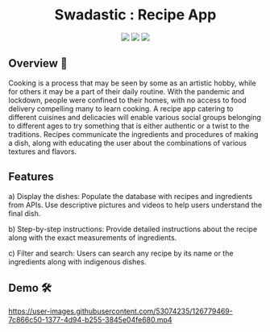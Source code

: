 <h1 align="center">Swadastic : Recipe App </h1> 

<p align="center">
  <img src="https://img.shields.io/badge/Android-3DDC84?style=for-the-badge&logo=android&logoColor=white">
  <img src="https://forthebadge.com/images/badges/built-for-android.svg">
  <img src="https://img.shields.io/badge/Kotlin-0095D5?&style=for-the-badge&logo=kotlin&logoColor=white">
</p>


## Overview :memo:

Cooking is a process that may be seen by some as an artistic hobby, while for others it may be a part of their daily routine. With the pandemic and lockdown, people were confined to their homes, with no access to food delivery compelling many to learn cooking.
A recipe app catering to different cuisines and delicacies will enable various social groups belonging to different ages to try something that is either authentic or a twist to the traditions.
Recipes communicate the ingredients and procedures of making a dish, along with educating the user about the combinations of various textures and flavors.


## Features

 a) Display the dishes:
        Populate the database with recipes and ingredients from APIs. 
        Use descriptive pictures and videos to help users understand the final dish.

 b) Step-by-step instructions:
        Provide detailed instructions about the recipe along with the exact measurements of ingredients.

 c) Filter and search:
        Users can search any recipe by its name or the ingredients along with indigenous dishes.



## Demo 🛠️

https://user-images.githubusercontent.com/53074235/126779469-7c866c50-1377-4d94-b255-3845e04fe680.mp4


